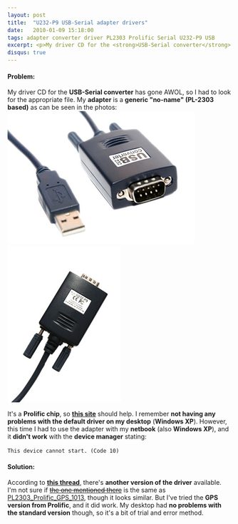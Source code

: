```yaml
---
layout: post
title:  "U232-P9 USB-Serial adapter drivers"
date:   2010-01-09 15:18:00
tags: adapter converter driver PL2303 Prolific Serial U232-P9 USB
excerpt: <p>My driver CD for the <strong>USB-Serial converter</strong> has gone AWOL, so I had to look for the appropriate file.</p>
disqus: true
---
```


#### Problem:

My driver CD for the **USB-Serial converter** has gone AWOL, so I had to look for the appropriate file. My **adapter** is a **generic "no-name" (PL-2303 based)** as can be seen in the photos:
![Photo of U232-P9 USB-Serial converter](/images/u232-p9-1.jpg "U232-P9 USB-Serial converter")
![Photo of U232-P9 USB-Serial converter](/images/u232-p9-2.jpg "U232-P9 USB-Serial converter")

It's a **Prolific chip**, so **[this site](http://www.prolific.com.tw/eng/downloads.asp?ID=31)** should help. I remember **not having any problems with the default driver on my desktop** (**Windows XP**). However, this time I had to use the adapter with my **netbook** (also **Windows XP**), and it **didn't work** with the **device manager** stating:

```This device cannot start. (Code 10)```

#### Solution:

According to **[this thread](http://social.answers.microsoft.com/Forums/en-US/vistahardware/thread/a366f74b-9853-4cae-95c3-4249172951da)**, there's **another version of the driver** available. I'm not sure if [<del datetime="2011-04-19T15:56:43+00:00">the one mentioned there</del>](http://www.usglobalsat.com/download/546/win_drivers.zip) is the same as [PL2303_Prolific_GPS_1013](http://www.prolific.com.tw/support/files/%5CIO%20Cable%5CPL-2303%5CDrivers%20-%20Generic%5CWindows%5CPL2303_Prolific_GPS_1013_20090319.zip), though it looks similar. But I've tried the **GPS version from Prolific**, and it did work. My desktop had **no problems with the standard version** though, so it's a bit of trial and error method.